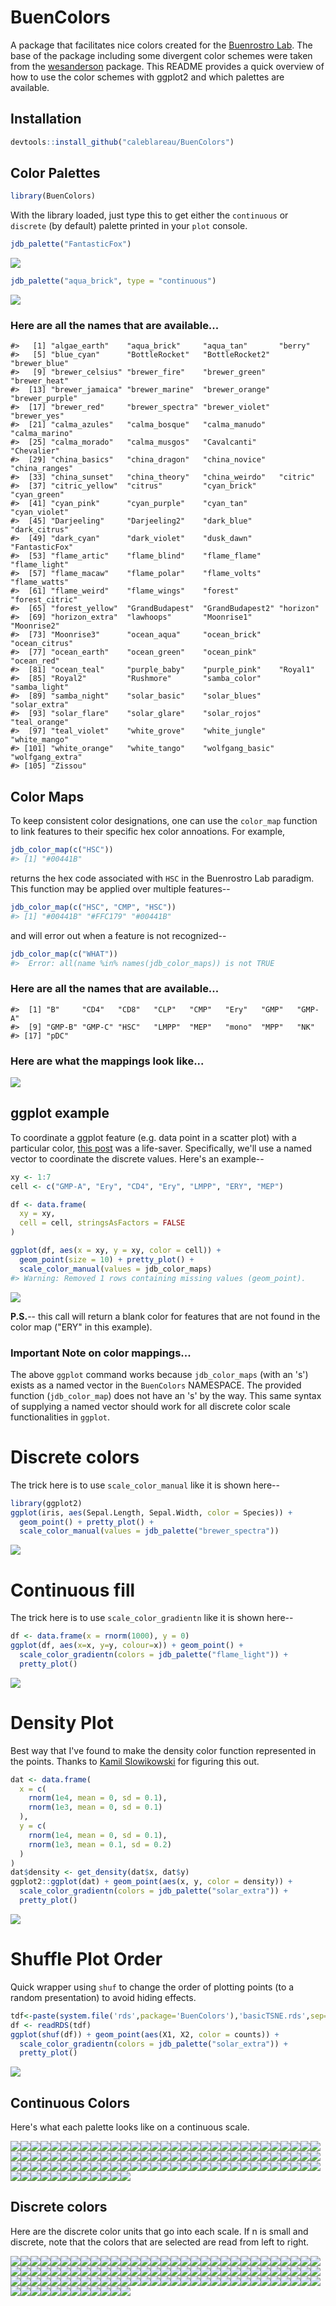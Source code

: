 <!-- README.md is generated from README.Rmd. Please edit that file -->
BuenColors
==========

A package that facilitates nice colors created for the [Buenrostro Lab](https://buenrostrolab.com). The base of the package including some divergent color schemes were taken from the [wesanderson](https://github.com/karthik/wesanderson) package. This README provides a quick overview of how to use the color schemes with ggplot2 and which palettes are available.

Installation
------------

``` r
devtools::install_github("caleblareau/BuenColors")
```

Color Palettes
--------------

``` r
library(BuenColors)
```

With the library loaded, just type this to get either the `continuous` or `discrete` (by default) palette printed in your `plot` console.

``` r
jdb_palette("FantasticFox")
```

![](figure/example-1.png)

``` r
jdb_palette("aqua_brick", type = "continuous")
```

![](figure/example-2.png)

### Here are all the names that are available...

    #>   [1] "algae_earth"    "aqua_brick"     "aqua_tan"       "berry"         
    #>   [5] "blue_cyan"      "BottleRocket"   "BottleRocket2"  "brewer_blue"   
    #>   [9] "brewer_celsius" "brewer_fire"    "brewer_green"   "brewer_heat"   
    #>  [13] "brewer_jamaica" "brewer_marine"  "brewer_orange"  "brewer_purple" 
    #>  [17] "brewer_red"     "brewer_spectra" "brewer_violet"  "brewer_yes"    
    #>  [21] "calma_azules"   "calma_bosque"   "calma_manudo"   "calma_marino"  
    #>  [25] "calma_morado"   "calma_musgos"   "Cavalcanti"     "Chevalier"     
    #>  [29] "china_basics"   "china_dragon"   "china_novice"   "china_ranges"  
    #>  [33] "china_sunset"   "china_theory"   "china_weirdo"   "citric"        
    #>  [37] "citric_yellow"  "citrus"         "cyan_brick"     "cyan_green"    
    #>  [41] "cyan_pink"      "cyan_purple"    "cyan_tan"       "cyan_violet"   
    #>  [45] "Darjeeling"     "Darjeeling2"    "dark_blue"      "dark_citrus"   
    #>  [49] "dark_cyan"      "dark_violet"    "dusk_dawn"      "FantasticFox"  
    #>  [53] "flame_artic"    "flame_blind"    "flame_flame"    "flame_light"   
    #>  [57] "flame_macaw"    "flame_polar"    "flame_volts"    "flame_watts"   
    #>  [61] "flame_weird"    "flame_wings"    "forest"         "forest_citric" 
    #>  [65] "forest_yellow"  "GrandBudapest"  "GrandBudapest2" "horizon"       
    #>  [69] "horizon_extra"  "lawhoops"       "Moonrise1"      "Moonrise2"     
    #>  [73] "Moonrise3"      "ocean_aqua"     "ocean_brick"    "ocean_citrus"  
    #>  [77] "ocean_earth"    "ocean_green"    "ocean_pink"     "ocean_red"     
    #>  [81] "ocean_teal"     "purple_baby"    "purple_pink"    "Royal1"        
    #>  [85] "Royal2"         "Rushmore"       "samba_color"    "samba_light"   
    #>  [89] "samba_night"    "solar_basic"    "solar_blues"    "solar_extra"   
    #>  [93] "solar_flare"    "solar_glare"    "solar_rojos"    "teal_orange"   
    #>  [97] "teal_violet"    "white_grove"    "white_jungle"   "white_mango"   
    #> [101] "white_orange"   "white_tango"    "wolfgang_basic" "wolfgang_extra"
    #> [105] "Zissou"

Color Maps
----------

To keep consistent color designations, one can use the `color_map` function to link features to their specific hex color annoations. For example,

``` r
jdb_color_map(c("HSC"))
#> [1] "#00441B"
```

returns the hex code associated with `HSC` in the Buenrostro Lab paradigm. This function may be applied over multiple features--

``` r
jdb_color_map(c("HSC", "CMP", "HSC"))
#> [1] "#00441B" "#FFC179" "#00441B"
```

and will error out when a feature is not recognized--

``` r
jdb_color_map(c("WHAT"))
#>  Error: all(name %in% names(jdb_color_maps)) is not TRUE 
```

### Here are all the names that are available...

    #>  [1] "B"     "CD4"   "CD8"   "CLP"   "CMP"   "Ery"   "GMP"   "GMP-A"
    #>  [9] "GMP-B" "GMP-C" "HSC"   "LMPP"  "MEP"   "mono"  "MPP"   "NK"   
    #> [17] "pDC"

### Here are what the mappings look like...

![](figure/colormaps-1.png)

ggplot example
--------------

To coordinate a ggplot feature (e.g. data point in a scatter plot) with a particular color, [this post](https://www.biostars.org/p/204891/) was a life-saver. Specifically, we'll use a named vector to coordinate the discrete values. Here's an example--

``` r
xy <- 1:7
cell <- c("GMP-A", "Ery", "CD4", "Ery", "LMPP", "ERY", "MEP")

df <- data.frame(
  xy = xy,
  cell = cell, stringsAsFactors = FALSE
)

ggplot(df, aes(x = xy, y = xy, color = cell)) +
  geom_point(size = 10) + pretty_plot() +
  scale_color_manual(values = jdb_color_maps)
#> Warning: Removed 1 rows containing missing values (geom_point).
```

![](figure/colormapPlotExample-1.png)

**P.S.**-- this call will return a blank color for features that are not found in the color map ("ERY" in this example).

### Important Note on color mappings...

The above `ggplot` command works because `jdb_color_maps` (with an 's') exists as a named vector in the `BuenColors` NAMESPACE. The provided function (`jdb_color_map`) does not have an 's' by the way. This same syntax of supplying a named vector should work for all discrete color scale functionalities in `ggplot`.

Discrete colors
===============

The trick here is to use `scale_color_manual` like it is shown here--

``` r
library(ggplot2)
ggplot(iris, aes(Sepal.Length, Sepal.Width, color = Species)) + 
  geom_point() + pretty_plot() + 
  scale_color_manual(values = jdb_palette("brewer_spectra"))
```

![](figure/discrete-1.png)

Continuous fill
===============

The trick here is to use `scale_color_gradientn` like it is shown here--

``` r
df <- data.frame(x = rnorm(1000), y = 0)
ggplot(df, aes(x=x, y=y, colour=x)) + geom_point() + 
  scale_color_gradientn(colors = jdb_palette("flame_light")) +
  pretty_plot()
```

![](figure/ggplotcont-1.png)

Density Plot
============

Best way that I've found to make the density color function represented in the points. Thanks to [Kamil Slowikowski](http://slowkow.com/notes/ggplot2-color-by-density/) for figuring this out.

``` r
dat <- data.frame(
  x = c(
    rnorm(1e4, mean = 0, sd = 0.1),
    rnorm(1e3, mean = 0, sd = 0.1)
  ),
  y = c(
    rnorm(1e4, mean = 0, sd = 0.1),
    rnorm(1e3, mean = 0.1, sd = 0.2)
  )
)
dat$density <- get_density(dat$x, dat$y)
ggplot2::ggplot(dat) + geom_point(aes(x, y, color = density)) + 
  scale_color_gradientn(colors = jdb_palette("solar_extra")) +
  pretty_plot()
```

![](figure/ggplotdensty-1.png)

Shuffle Plot Order
==================

Quick wrapper using `shuf` to change the order of plotting points (to a random presentation) to avoid hiding effects.

``` r
tdf<-paste(system.file('rds',package='BuenColors'),'basicTSNE.rds',sep='/')
df <- readRDS(tdf)
ggplot(shuf(df)) + geom_point(aes(X1, X2, color = counts)) + 
  scale_color_gradientn(colors = jdb_palette("solar_extra")) +
  pretty_plot()
```

![](figure/tsne-1.png)

Continuous Colors
-----------------

Here's what each palette looks like on a continuous scale.

![](figure/printCont-1.png)![](figure/printCont-2.png)![](figure/printCont-3.png)![](figure/printCont-4.png)![](figure/printCont-5.png)![](figure/printCont-6.png)![](figure/printCont-7.png)![](figure/printCont-8.png)![](figure/printCont-9.png)![](figure/printCont-10.png)![](figure/printCont-11.png)![](figure/printCont-12.png)![](figure/printCont-13.png)![](figure/printCont-14.png)![](figure/printCont-15.png)![](figure/printCont-16.png)![](figure/printCont-17.png)![](figure/printCont-18.png)![](figure/printCont-19.png)![](figure/printCont-20.png)![](figure/printCont-21.png)![](figure/printCont-22.png)![](figure/printCont-23.png)![](figure/printCont-24.png)![](figure/printCont-25.png)![](figure/printCont-26.png)![](figure/printCont-27.png)![](figure/printCont-28.png)![](figure/printCont-29.png)![](figure/printCont-30.png)![](figure/printCont-31.png)![](figure/printCont-32.png)![](figure/printCont-33.png)![](figure/printCont-34.png)![](figure/printCont-35.png)![](figure/printCont-36.png)![](figure/printCont-37.png)![](figure/printCont-38.png)![](figure/printCont-39.png)![](figure/printCont-40.png)![](figure/printCont-41.png)![](figure/printCont-42.png)![](figure/printCont-43.png)![](figure/printCont-44.png)![](figure/printCont-45.png)![](figure/printCont-46.png)![](figure/printCont-47.png)![](figure/printCont-48.png)![](figure/printCont-49.png)![](figure/printCont-50.png)![](figure/printCont-51.png)![](figure/printCont-52.png)![](figure/printCont-53.png)![](figure/printCont-54.png)![](figure/printCont-55.png)![](figure/printCont-56.png)![](figure/printCont-57.png)![](figure/printCont-58.png)![](figure/printCont-59.png)![](figure/printCont-60.png)![](figure/printCont-61.png)![](figure/printCont-62.png)![](figure/printCont-63.png)![](figure/printCont-64.png)![](figure/printCont-65.png)![](figure/printCont-66.png)![](figure/printCont-67.png)![](figure/printCont-68.png)![](figure/printCont-69.png)![](figure/printCont-70.png)![](figure/printCont-71.png)![](figure/printCont-72.png)![](figure/printCont-73.png)![](figure/printCont-74.png)![](figure/printCont-75.png)![](figure/printCont-76.png)![](figure/printCont-77.png)![](figure/printCont-78.png)![](figure/printCont-79.png)![](figure/printCont-80.png)![](figure/printCont-81.png)![](figure/printCont-82.png)![](figure/printCont-83.png)![](figure/printCont-84.png)![](figure/printCont-85.png)![](figure/printCont-86.png)![](figure/printCont-87.png)![](figure/printCont-88.png)![](figure/printCont-89.png)![](figure/printCont-90.png)![](figure/printCont-91.png)![](figure/printCont-92.png)![](figure/printCont-93.png)![](figure/printCont-94.png)![](figure/printCont-95.png)![](figure/printCont-96.png)![](figure/printCont-97.png)![](figure/printCont-98.png)![](figure/printCont-99.png)![](figure/printCont-100.png)![](figure/printCont-101.png)![](figure/printCont-102.png)![](figure/printCont-103.png)![](figure/printCont-104.png)![](figure/printCont-105.png)

Discrete colors
---------------

Here are the discrete color units that go into each scale. If n is small and discrete, note that the colors that are selected are read from left to right.

![](figure/printDiscrete-1.png)![](figure/printDiscrete-2.png)![](figure/printDiscrete-3.png)![](figure/printDiscrete-4.png)![](figure/printDiscrete-5.png)![](figure/printDiscrete-6.png)![](figure/printDiscrete-7.png)![](figure/printDiscrete-8.png)![](figure/printDiscrete-9.png)![](figure/printDiscrete-10.png)![](figure/printDiscrete-11.png)![](figure/printDiscrete-12.png)![](figure/printDiscrete-13.png)![](figure/printDiscrete-14.png)![](figure/printDiscrete-15.png)![](figure/printDiscrete-16.png)![](figure/printDiscrete-17.png)![](figure/printDiscrete-18.png)![](figure/printDiscrete-19.png)![](figure/printDiscrete-20.png)![](figure/printDiscrete-21.png)![](figure/printDiscrete-22.png)![](figure/printDiscrete-23.png)![](figure/printDiscrete-24.png)![](figure/printDiscrete-25.png)![](figure/printDiscrete-26.png)![](figure/printDiscrete-27.png)![](figure/printDiscrete-28.png)![](figure/printDiscrete-29.png)![](figure/printDiscrete-30.png)![](figure/printDiscrete-31.png)![](figure/printDiscrete-32.png)![](figure/printDiscrete-33.png)![](figure/printDiscrete-34.png)![](figure/printDiscrete-35.png)![](figure/printDiscrete-36.png)![](figure/printDiscrete-37.png)![](figure/printDiscrete-38.png)![](figure/printDiscrete-39.png)![](figure/printDiscrete-40.png)![](figure/printDiscrete-41.png)![](figure/printDiscrete-42.png)![](figure/printDiscrete-43.png)![](figure/printDiscrete-44.png)![](figure/printDiscrete-45.png)![](figure/printDiscrete-46.png)![](figure/printDiscrete-47.png)![](figure/printDiscrete-48.png)![](figure/printDiscrete-49.png)![](figure/printDiscrete-50.png)![](figure/printDiscrete-51.png)![](figure/printDiscrete-52.png)![](figure/printDiscrete-53.png)![](figure/printDiscrete-54.png)![](figure/printDiscrete-55.png)![](figure/printDiscrete-56.png)![](figure/printDiscrete-57.png)![](figure/printDiscrete-58.png)![](figure/printDiscrete-59.png)![](figure/printDiscrete-60.png)![](figure/printDiscrete-61.png)![](figure/printDiscrete-62.png)![](figure/printDiscrete-63.png)![](figure/printDiscrete-64.png)![](figure/printDiscrete-65.png)![](figure/printDiscrete-66.png)![](figure/printDiscrete-67.png)![](figure/printDiscrete-68.png)![](figure/printDiscrete-69.png)![](figure/printDiscrete-70.png)![](figure/printDiscrete-71.png)![](figure/printDiscrete-72.png)![](figure/printDiscrete-73.png)![](figure/printDiscrete-74.png)![](figure/printDiscrete-75.png)![](figure/printDiscrete-76.png)![](figure/printDiscrete-77.png)![](figure/printDiscrete-78.png)![](figure/printDiscrete-79.png)![](figure/printDiscrete-80.png)![](figure/printDiscrete-81.png)![](figure/printDiscrete-82.png)![](figure/printDiscrete-83.png)![](figure/printDiscrete-84.png)![](figure/printDiscrete-85.png)![](figure/printDiscrete-86.png)![](figure/printDiscrete-87.png)![](figure/printDiscrete-88.png)![](figure/printDiscrete-89.png)![](figure/printDiscrete-90.png)![](figure/printDiscrete-91.png)![](figure/printDiscrete-92.png)![](figure/printDiscrete-93.png)![](figure/printDiscrete-94.png)![](figure/printDiscrete-95.png)![](figure/printDiscrete-96.png)![](figure/printDiscrete-97.png)![](figure/printDiscrete-98.png)![](figure/printDiscrete-99.png)![](figure/printDiscrete-100.png)![](figure/printDiscrete-101.png)![](figure/printDiscrete-102.png)![](figure/printDiscrete-103.png)![](figure/printDiscrete-104.png)![](figure/printDiscrete-105.png)
